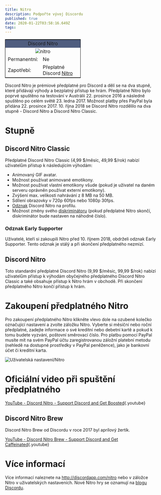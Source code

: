 ```yaml
---
title: Nitro
description: Podpořte vývoj Discordu
published: true
date: 2020-01-22T03:58:16.649Z
tags: 
---
```


<table style="width:250px; border:1px solid black; float:center">
<tr>
<td colspan="2" style="background-color:#4F5D7F; text-align:center">Discord Nitro</td>
</tr>
<tr>
<td colspan="2" style="text-align:center"><img src="https://cdn.discordapp.com/emojis/340386793075769345.png?v=1" alt="nitro"></td>
</tr>
<tr>
<td>Permanentní:</td>
<td>Ne</td>
</tr>
<tr>
<td>Zapotřebí:</td>
<td>Přeplatné Discord <a href="https://discordia.me/Nitro">Nitro</a></td>
</tr>
</table> 

Discord Nitro je prémiové předplatné pro Discord a dělí se na dva stupně, které přidávají výhody a bezplatný přístup ke hrám. Předplatné Nitro bylo poprvé spuštěno na testování v Austrálii 22. prosince 2016 a následně spuštěno po celém světě 23. ledna 2017. Možnost platby přes PayPal byla přidána 22. prosince 2017. 10. října 2018 se Discord Nitro rozdělilo na dva stupně - Discord Nitro a Discord Nitro Classic.


# Stupně
## Discord Nitro Classic
Předplatné Discord Nitro Classic (4,99 $/měsíc, 49,99 $/rok) nabízí uživatelům přístup k následujícím výhodám:

* Animovaný GIF avatar.
* Možnost používat animované emotikony.
* Možnost používat vlastní emotikony všude (pokud je uživatel na daném serveru oprávněn používat externí emotikony).
* Zvýšení max. velikosti nahrávání z 8 MB na 50 MB.
* Sdílení obrazovky v 720p 60fps nebo 1080p 30fps.
* [Odznak](/cz/badges) Discord Nitro na profilu.
* Možnost změny svého [diskriminátoru](/discord-tag) (pokud předplatné Nitro skončí, diskriminátor bude nastaven na náhodné číslo).

### Odznak Early Supporter
Uživatelé, kteří si zakoupili Nitro před 10. říjnem 2018, obdrželi odznak Early Supporter. Tento odznak je stálý a při skončení předplatného nezmizí.

## Discord Nitro 
Toto standardní předplatné Discord Nitro (9,99 $/měsíc, 99,99 $/rok) nabízí uživatelům přístup k výhodám obyčejného předplatného Discord Nitro Classic a také obsahuje přístup k Nitro hrám v obchodě. Při skončení předplatného Nitro končí přístup k hrám.


# Zakoupení předplatného Nitro
Pro zakoupení předplatného Nitro klikněte vlevo dole na ozubené kolečko označující nastavení a zvolte záložku Nitro. Vyberte si měsíční nebo roční předplatné, zadejte informace o své kreditní nebo debetní kartě a pokud k tomu budete vyzváni, poštovní směrovací číslo. Pro platbu pomocí PayPal musíte mít na svém PayPal účtu zaregistrovanou záložní platební metodu (nehledě na dostupné prostředky v PayPal peněžence), jako je bankovní účet či kreditní karta.

![Uživatelská nastavení/Nitro](https://github.com/DiscordiaWiki/wiki/blob/master/uploads/7138-b-7-1.png?raw=true "Uživatelská nastavení/Nitro")


# Oficiální video při spuštění předplatného

[YouTube - Discord Nitro - Support Discord and Get Boosted](https://www.youtube.com/watch?v=psIIWROIvtM){.youtube}

## Discord Nitro Brew
Discord Nitro Brew od Discordu v roce 2017 byl aprílový žertík.

[YouTube - Discord Nitro Brew - Support Discord and Get Caffeinated](https://www.youtube.com/watch?v=9Z4GW6Vd6NI){.youtube}


# Více informací
Více informací naleznete na http://discordapp.com/nitro nebo v záložce Nitro v uživatelských nastaveních. Nové Nitro hry se oznamují na [blogu Discordu](https://blog.discordapp.com/).